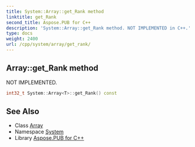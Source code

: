 ```yaml
---
title: System::Array::get_Rank method
linktitle: get_Rank
second_title: Aspose.PUB for C++
description: 'System::Array::get_Rank method. NOT IMPLEMENTED in C++.'
type: docs
weight: 2400
url: /cpp/system/array/get_rank/
---
```

## Array::get_Rank method


NOT IMPLEMENTED.

```cpp
int32_t System::Array<T>::get_Rank() const
```

## See Also

* Class [Array](../)
* Namespace [System](../../)
* Library [Aspose.PUB for C++](../../../)
